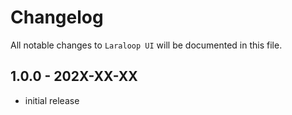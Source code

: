 # Changelog

All notable changes to `Laraloop UI` will be documented in this file.

## 1.0.0 - 202X-XX-XX

- initial release

